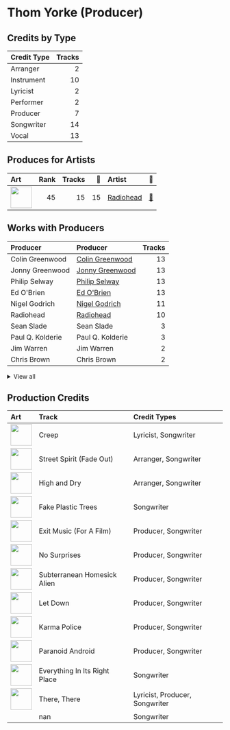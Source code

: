 # Thom Yorke (Producer)

## Credits by Type

| Credit Type | Tracks |
|:---|---:|
| Arranger | 2 |
| Instrument | 10 |
| Lyricist | 2 |
| Performer | 2 |
| Producer | 7 |
| Songwriter | 14 |
| Vocal | 13 |

## Produces for Artists

| Art | Rank | Tracks | 💚 | Artist | 🔗 |
|:---|---:|---:|---:|:---|:---|
| <img src="https://i.scdn.co/image/ab6761610000e5eba03696716c9ee605006047fd" alt="" width="50" /> | 45 | 15 | 15 | [Radiohead](../../artists/radiohead/overview.md) | [🔗](https://open.spotify.com/artist/4Z8W4fKeB5YxbusRsdQVPb) |

## Works with Producers

| Producer | Producer | Tracks |
|:---|:---|---:|
| Colin Greenwood | [Colin Greenwood](../colin_greenwood/overview.md) | 13 |
| Jonny Greenwood | [Jonny Greenwood](../jonny_greenwood/overview.md) | 13 |
| Philip Selway | [Philip Selway](../philip_selway/overview.md) | 13 |
| Ed O'Brien | [Ed O'Brien](../ed_o_brien/overview.md) | 13 |
| Nigel Godrich | [Nigel Godrich](../nigel_godrich/overview.md) | 11 |
| Radiohead | [Radiohead](../radiohead/overview.md) | 10 |
| Sean Slade | Sean Slade | 3 |
| Paul Q. Kolderie | Paul Q. Kolderie | 3 |
| Jim Warren | Jim Warren | 2 |
| Chris Brown | Chris Brown | 2 |


<details>
<summary>View all</summary>

| Producer | Producer | Tracks |
|:---|:---|---:|
| Chris Blair | Chris Blair | 2 |
| John Leckie | John Leckie | 2 |
| Gerard Navarro | Gerard Navarro | 1 |
| Darrell Thorp | Darrell Thorp | 1 |
| Albert Hammond | Albert Hammond | 1 |
| Graeme Stewart | Graeme Stewart | 1 |
| Mike Hazlewood | Mike Hazlewood | 1 |

</details>


## Production Credits

| Art | Track | Credit Types |
|:---|:---|:---|
| <img src="https://i.scdn.co/image/ab67616d0000b273df55e326ed144ab4f5cecf95" alt="" width="50" /> | Creep | Lyricist, Songwriter |
| <img src="https://i.scdn.co/image/ab67616d0000b2739293c743fa542094336c5e12" alt="" width="50" /> | Street Spirit (Fade Out) | Arranger, Songwriter |
| <img src="https://i.scdn.co/image/ab67616d0000b2739293c743fa542094336c5e12" alt="" width="50" /> | High and Dry | Arranger, Songwriter |
| <img src="https://i.scdn.co/image/ab67616d0000b2739293c743fa542094336c5e12" alt="" width="50" /> | Fake Plastic Trees | Songwriter |
| <img src="https://i.scdn.co/image/ab67616d0000b273c8b444df094279e70d0ed856" alt="" width="50" /> | Exit Music (For A Film) | Producer, Songwriter |
| <img src="https://i.scdn.co/image/ab67616d0000b273c8b444df094279e70d0ed856" alt="" width="50" /> | No Surprises | Producer, Songwriter |
| <img src="https://i.scdn.co/image/ab67616d0000b273c8b444df094279e70d0ed856" alt="" width="50" /> | Subterranean Homesick Alien | Producer, Songwriter |
| <img src="https://i.scdn.co/image/ab67616d0000b273c8b444df094279e70d0ed856" alt="" width="50" /> | Let Down | Producer, Songwriter |
| <img src="https://i.scdn.co/image/ab67616d0000b273c8b444df094279e70d0ed856" alt="" width="50" /> | Karma Police | Producer, Songwriter |
| <img src="https://i.scdn.co/image/ab67616d0000b273c8b444df094279e70d0ed856" alt="" width="50" /> | Paranoid Android | Producer, Songwriter |
| <img src="https://i.scdn.co/image/ab67616d0000b2736c7112082b63beefffe40151" alt="" width="50" /> | Everything In Its Right Place | Songwriter |
| <img src="https://i.scdn.co/image/ab67616d0000b2730da53e8f58e59f28a79c10c7" alt="" width="50" /> | There, There | Lyricist, Producer, Songwriter |
| | nan | Songwriter |